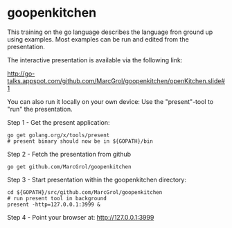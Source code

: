 # goopenkitchen

This training on the go language describes the language fron ground up using examples.
Most examples can be run and edited from the presentation.

The interactive presentation is available via the following link:

http://go-talks.appspot.com/github.com/MarcGrol/goopenkitchen/openKitchen.slide#1

You can also run it locally on your own device:
Use the "present"-tool to "run" the presentation.

Step 1 - Get the present application:

    go get golang.org/x/tools/present
    # present binary should now be in ${GOPATH}/bin 


Step 2 - Fetch the presentation from github

    go get github.com/MarcGrol/goopenkitchen

Step 3 - Start presentation within the goopenkitchen directory:

    cd ${GOPATH}/src/github.com/MarcGrol/goopenkitchen
    # run present tool in background
    present -http=127.0.0.1:3999 &

Step 4 - Point your browser at: http://127.0.0.1:3999


